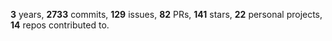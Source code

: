 **3** years, **2733** commits, **129** issues, **82** PRs, **141** stars, **22** personal projects, **14** repos contributed to.
